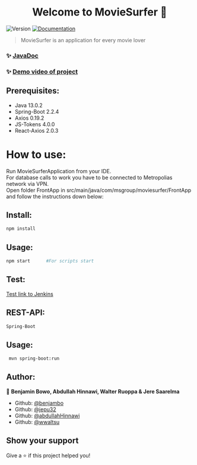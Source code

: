 <h1 align="center">Welcome to MovieSurfer 👋</h1>
<p>
  <img alt="Version" src="https://img.shields.io/badge/version-0.1.0-blue.svg?cacheSeconds=2592000" />
  <a href="https://github.com/benjambo/MovieSurfer" target="_blank">
    <img alt="Documentation" src="https://img.shields.io/badge/documentation-yes-brightgreen.svg" />
  </a>
</p>

> MovieSurfer is an application for every movie lover
### ✨ [JavaDoc](http://users.metropolia.fi/~abdullh/MovieSurfer_JavaDoc)
### ✨ [Demo video of project](https://drive.google.com/a/metropolia.fi/file/d/1ehcXtf-aUfPu-cBXk6XSxS9hrygYwoDw/view?usp=sharing)

## Prerequisites:

- Java 13.0.2
- Spring-Boot 2.2.4
- Axios 0.19.2
- JS-Tokens 4.0.0
- React-Axios 2.0.3

# How to use:

Run MovieSurferApplication from your IDE. <br />
For database calls to work you have to be connected to Metropolias network via VPN. <br />
Open folder FrontApp in src/main/java/com/msgroup/moviesurfer/FrontApp and follow the instructions down below: 

## Install:

```sh
npm install
```

## Usage:

```sh
npm start      #For scripts start
```

## Test:

[Test link to Jenkins](http://10.114.32.11:8080)

## REST-API:

```sh
Spring-Boot
```

## Usage:

```sh
 mvn spring-boot:run
```

## Author:

👤 **Benjamin Bowo, Abdullah Hinnawi, Walter Ruoppa & Jere Saarelma**

- Github: [@benjambo](https://github.com/benjambo)
- Github: [@jepu32](https://github.com/jepu32)
- Github: [@abdullahHinnawi](https://github.com/abdullahHinnawi)
- Github: [@wwaltsu](https://github.com/wwaltsu)

## Show your support

Give a ⭐️ if this project helped you!
